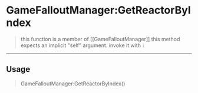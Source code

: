 # GameFalloutManager:GetReactorByIndex
> this function is a member of [[GameFalloutManager]]
> this method expects an implicit "self" argument. invoke it with `:`
-----
## Usage
> GameFalloutManager:GetReactorByIndex()
